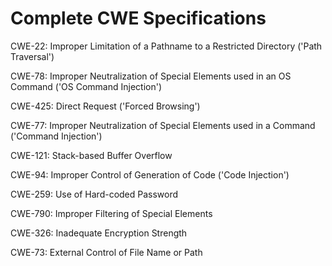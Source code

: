 

# Complete CWE Specifications

CWE-22: Improper Limitation of a Pathname to a Restricted Directory ('Path Traversal')

CWE-78: Improper Neutralization of Special Elements used in an OS Command ('OS Command Injection')

CWE-425: Direct Request ('Forced Browsing')

CWE-77: Improper Neutralization of Special Elements used in a Command ('Command Injection')

CWE-121: Stack-based Buffer Overflow

CWE-94: Improper Control of Generation of Code ('Code Injection')

CWE-259: Use of Hard-coded Password

CWE-790: Improper Filtering of Special Elements

CWE-326: Inadequate Encryption Strength

CWE-73: External Control of File Name or Path